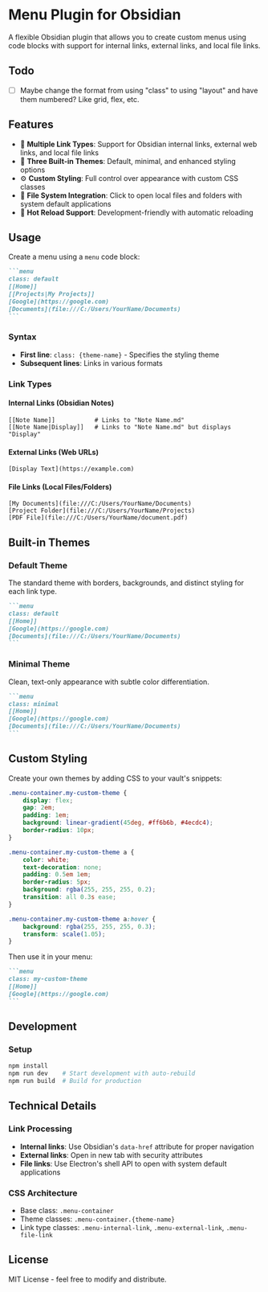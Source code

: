 # Menu Plugin for Obsidian

A flexible Obsidian plugin that allows you to create custom menus using code blocks with support for internal links, external links, and local file links.


## Todo
- [ ] Maybe change the format from using "class" to using "layout" and have them numbered? Like grid, flex, etc.


## Features

- 🔗 **Multiple Link Types**: Support for Obsidian internal links, external web links, and local file links
- 🎨 **Three Built-in Themes**: Default, minimal, and enhanced styling options
- ⚙️ **Custom Styling**: Full control over appearance with custom CSS classes
- 📁 **File System Integration**: Click to open local files and folders with system default applications
- 🔄 **Hot Reload Support**: Development-friendly with automatic reloading

## Usage

Create a menu using a `menu` code block:

````markdown
```menu
class: default
[[Home]]
[[Projects|My Projects]]
[Google](https://google.com)
[Documents](file:///C:/Users/YourName/Documents)
```
````

### Syntax

- **First line**: `class: {theme-name}` - Specifies the styling theme
- **Subsequent lines**: Links in various formats

### Link Types

#### Internal Links (Obsidian Notes)
```
[[Note Name]]           # Links to "Note Name.md"
[[Note Name|Display]]   # Links to "Note Name.md" but displays "Display"
```

#### External Links (Web URLs)
```
[Display Text](https://example.com)
```

#### File Links (Local Files/Folders)
```
[My Documents](file:///C:/Users/YourName/Documents)
[Project Folder](file:///C:/Users/YourName/Projects)
[PDF File](file:///C:/Users/YourName/document.pdf)
```

## Built-in Themes

### Default Theme
The standard theme with borders, backgrounds, and distinct styling for each link type.

````markdown
```menu
class: default
[[Home]]
[Google](https://google.com)
[Documents](file:///C:/Users/YourName/Documents)
```
````

### Minimal Theme
Clean, text-only appearance with subtle color differentiation.

````markdown
```menu
class: minimal
[[Home]]
[Google](https://google.com)
[Documents](file:///C:/Users/YourName/Documents)
```
````



## Custom Styling

Create your own themes by adding CSS to your vault's snippets:

```css
.menu-container.my-custom-theme {
    display: flex;
    gap: 2em;
    padding: 1em;
    background: linear-gradient(45deg, #ff6b6b, #4ecdc4);
    border-radius: 10px;
}

.menu-container.my-custom-theme a {
    color: white;
    text-decoration: none;
    padding: 0.5em 1em;
    border-radius: 5px;
    background: rgba(255, 255, 255, 0.2);
    transition: all 0.3s ease;
}

.menu-container.my-custom-theme a:hover {
    background: rgba(255, 255, 255, 0.3);
    transform: scale(1.05);
}
```

Then use it in your menu:

````markdown
```menu
class: my-custom-theme
[[Home]]
[Google](https://google.com)
```
````

## Development

### Setup
```bash
npm install
npm run dev    # Start development with auto-rebuild
npm run build  # Build for production
```

## Technical Details

### Link Processing
- **Internal links**: Use Obsidian's `data-href` attribute for proper navigation
- **External links**: Open in new tab with security attributes
- **File links**: Use Electron's shell API to open with system default applications

### CSS Architecture
- Base class: `.menu-container`
- Theme classes: `.menu-container.{theme-name}`
- Link type classes: `.menu-internal-link`, `.menu-external-link`, `.menu-file-link`

## License

MIT License - feel free to modify and distribute.
